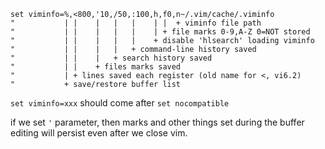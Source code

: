 
```
set viminfo=%,<800,'10,/50,:100,h,f0,n~/.vim/cache/.viminfo
"           | |    |   |   |    | |  + viminfo file path
"           | |    |   |   |    | + file marks 0-9,A-Z 0=NOT stored
"           | |    |   |   |    + disable 'hlsearch' loading viminfo
"           | |    |   |   + command-line history saved
"           | |    |   + search history saved
"           | |    + files marks saved
"           | + lines saved each register (old name for <, vi6.2)
"           + save/restore buffer list
```
`set viminfo=xxx` should come after `set nocompatible`

if we set `'` parameter, then marks and other things set during the buffer editing will persist even after we close vim.